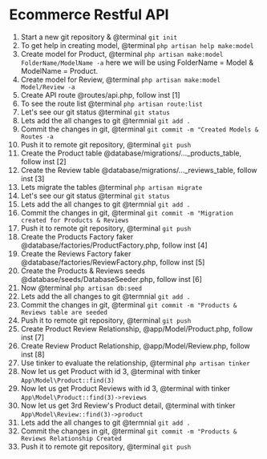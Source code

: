 # Ecommerce Restful API

1. Start a new git repository & @terminal ```git init```
1. To get help in creating model, @terminal ```php artisan help make:model```
1. Create model for Product, @terminal ```php artisan make:model FolderName/ModelName -a``` here we will be using FolderName = Model & ModelName = Product.
1. Create model for Review, @terminal ```php artisan make:model Model/Review -a```
1. Create API route @routes/api.php, follow inst [1]
1. To see the route list @terminal ```php artisan route:list```
1. Let's see our git status @terminal ```git status```
1. Lets add the all changes to git @termnial ```git add .```
1. Commit the changes in git, @terminal ```git commit -m "Created Models & Routes -a```
1. Push it to remote git repository, @terminal ```git push```
1. Create the Product table @database/migrations/..._products_table, follow inst [2]
1. Create the Review table @database/migrations/..._reviews_table, follow inst [3]
1. Lets migrate the tables @terminal ```php artisan migrate```
1. Let's see our git status @terminal ```git status```
1. Lets add the all changes to git @termnial ```git add .```
1. Commit the changes in git, @terminal ```git commit -m "Migration created for Products & Reviews```
1. Push it to remote git repository, @terminal ```git push```
1. Create the Products Factory faker @database/factories/ProductFactory.php, follow inst [4]
1. Create the Reviews Factory faker @database/factories/ReviewFactory.php, follow inst [5]
1. Create the Products & Reviews seeds @database/seeds/DatabaseSeeder.php, follow inst [6]
1. Now @terminal ```php artisan db:seed```
1. Lets add the all changes to git @termnial ```git add .```
1. Commit the changes in git, @terminal ```git commit -m "Products & Reviews table are seeded```
1. Push it to remote git repository, @terminal ```git push```
1. Create Product Review Relationship, @app/Model/Product.php, follow inst [7]
1. Create Review Product Relationship, @app/Model/Review.php, follow inst [8]
1. Use tinker to evaluate the relationship, @terminal ```php artisan tinker```
1. Now let us get Product with id 3, @terminal with tinker ```App\Model\Product::find(3)```
1. Now let us get Product Reviews with id 3, @terminal with tinker ```App\Model\Product::find(3)->reviews```
1. Now let us get 3rd Review's Product detail, @terminal with tinker ```App\Model\Review::find(3)->product```
 1. Lets add the all changes to git @termnial ```git add .```
1. Commit the changes in git, @terminal ```git commit -m "Products & Reviews Relationship Created```
1. Push it to remote git repository, @terminal ```git push```